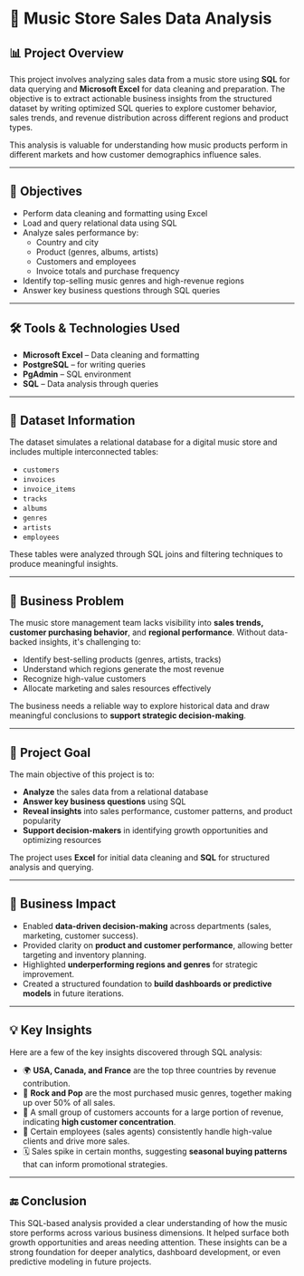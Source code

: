 # 🎵 Music Store Sales Data Analysis

## 📊 Project Overview

This project involves analyzing sales data from a music store using **SQL** for data querying and **Microsoft Excel** for data cleaning and preparation. 
The objective is to extract actionable business insights from the structured dataset by writing optimized SQL queries to explore customer behavior, sales trends, and 
revenue distribution across different regions and product types.

This analysis is valuable for understanding how music products perform in different markets and how customer demographics influence sales.

---

## 🧠 Objectives

- Perform data cleaning and formatting using Excel
- Load and query relational data using SQL
- Analyze sales performance by:
  - Country and city
  - Product (genres, albums, artists)
  - Customers and employees
  - Invoice totals and purchase frequency
- Identify top-selling music genres and high-revenue regions
- Answer key business questions through SQL queries

---

## 🛠️ Tools & Technologies Used

- **Microsoft Excel** – Data cleaning and formatting
- **PostgreSQL** – for writing queries
- **PgAdmin** – SQL environment 
- **SQL** – Data analysis through queries

---

## 📁 Dataset Information

The dataset simulates a relational database for a digital music store and includes multiple interconnected tables:

- `customers`
- `invoices`
- `invoice_items`
- `tracks`
- `albums`
- `genres`
- `artists`
- `employees`

These tables were analyzed through SQL joins and filtering techniques to produce meaningful insights.

---

## 🧩 Business Problem

The music store management team lacks visibility into **sales trends, customer purchasing behavior**, 
and **regional performance**. Without data-backed insights, it's challenging to:
- Identify best-selling products (genres, artists, tracks)
- Understand which regions generate the most revenue
- Recognize high-value customers
- Allocate marketing and sales resources effectively

The business needs a reliable way to explore historical data and draw meaningful conclusions to **support strategic decision-making**.

---

## 🎯 Project Goal

The main objective of this project is to:
- **Analyze** the sales data from a relational database
- **Answer key business questions** using SQL
- **Reveal insights** into sales performance, customer patterns, and product popularity
- **Support decision-makers** in identifying growth opportunities and optimizing resources

The project uses **Excel** for initial data cleaning and **SQL** for structured analysis and querying.

---

## 💼 Business Impact

- Enabled **data-driven decision-making** across departments (sales, marketing, customer success).
- Provided clarity on **product and customer performance**, allowing better targeting and inventory planning.
- Highlighted **underperforming regions and genres** for strategic improvement.
- Created a structured foundation to **build dashboards or predictive models** in future iterations.

---

## 💡 Key Insights

Here are a few of the key insights discovered through SQL analysis:

- 🌍 **USA, Canada, and France** are the top three countries by revenue contribution.
- 🎸 **Rock and Pop** are the most purchased music genres, together making up over 50% of all sales.
- 👥 A small group of customers accounts for a large portion of revenue, indicating **high customer concentration**.
- 💼 Certain employees (sales agents) consistently handle high-value clients and drive more sales.
- 🗓️ Sales spike in certain months, suggesting **seasonal buying patterns** that can inform promotional strategies.

---

## 🔚 Conclusion

This SQL-based analysis provided a clear understanding of how the music store performs across various business dimensions. 
It helped surface both growth opportunities and areas needing attention. These insights can be a strong foundation for deeper analytics,
dashboard development, or even predictive modeling in future projects.





